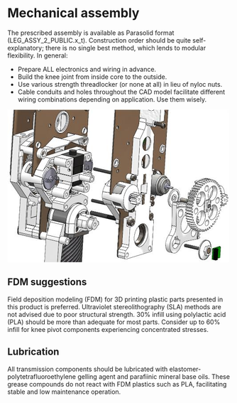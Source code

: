 # Mechanical assembly
The prescribed assembly is available as Parasolid format (LEG_ASSY_2_PUBLIC.x_t). Construction order should be quite self-explanatory; there is no single best method, which lends to modular flexibility. In general:
*	Prepare ALL electronics and wiring in advance.
*	Build the knee joint from inside core to the outside.
*	Use various strength threadlocker (or none at all) in lieu of nyloc nuts.
*	Cable conduits and holes throughout the CAD model facilitate different wiring combinations depending on application. Use them wisely.

<img src="/assets/CAD_exploded.jpg" alt="drawing"/>

## FDM suggestions
Field deposition modeling (FDM) for 3D printing plastic parts presented in this product is preferred. Ultraviolet stereolithography (SLA) methods are not advised due to poor structural strength. 30% infill using polylactic acid (PLA) should be more than adequate for most parts. Consider up to 60% infill for knee pivot components experiencing concentrated stresses.

## Lubrication
All transmission components should be lubricated with elastomer-polytetrafluoroethylene gelling agent and parafiinic mineral base oils. These grease compounds do not react with FDM plastics such as PLA, facilitating stable and low maintenance operation.

